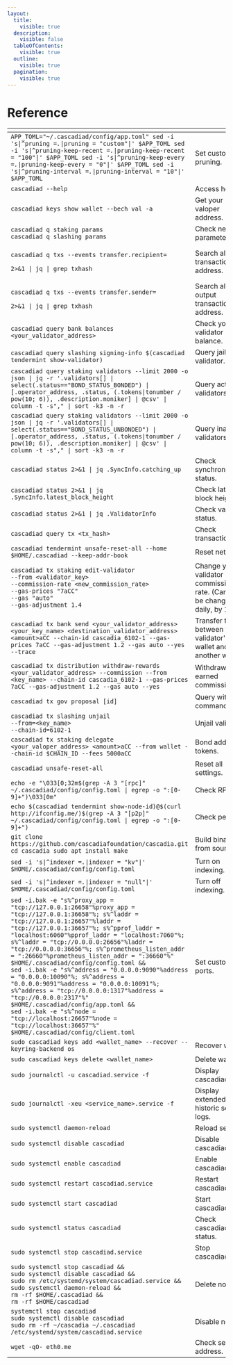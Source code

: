 ```yaml
---
layout:
  title:
    visible: true
  description:
    visible: false
  tableOfContents:
    visible: true
  outline:
    visible: true
  pagination:
    visible: true
---
```


# Reference

<table data-header-hidden><thead><tr><th width="451"></th><th></th></tr></thead><tbody><tr><td><code>APP_TOML="~/.cascadiad/config/app.toml" sed -i 's|^pruning </code><em><code>=.</code></em><code>|pruning = "custom"|' $APP_TOML sed -i 's|^pruning-keep-recent </code><em><code>=.</code></em><code>|pruning-keep-recent = "100"|' $APP_TOML sed -i 's|^pruning-keep-every </code><em><code>=.</code></em><code>|pruning-keep-every = "0"|' $APP_TOML sed -i 's|^pruning-interval </code><em><code>=.</code></em><code>|pruning-interval = "10"|' $APP_TOML</code></td><td>Set custom pruning.</td></tr><tr><td><code>cascadiad --help</code></td><td>Access help.</td></tr><tr><td><code>cascadiad keys show wallet --bech val -a</code></td><td>Get your valoper address.</td></tr><tr><td><code>cascadiad q staking params</code><br><code>cascadiad q slashing params</code></td><td>Check network parameters.</td></tr><tr><td><p><code>cascadiad q txs --events transfer.recipient=</code></p><p><code>2>&#x26;1 | jq | grep txhash</code></p></td><td>Search all input transactions by address.</td></tr><tr><td><p><code>cascadiad q txs --events transfer.sender=</code></p><p><code>2>&#x26;1 | jq | grep txhash</code></p></td><td>Search all output transactions by address.</td></tr><tr><td><code>cascadiad query bank balances &#x3C;your_validator_address></code></td><td>Check your validator balance.</td></tr><tr><td><code>cascadiad query slashing signing-info $(cascadiad tendermint show-validator)</code></td><td>Query jailed validator.</td></tr><tr><td><code>cascadiad query staking validators --limit 2000 -o json | jq -r '.validators[] | select(.status=="BOND_STATUS_BONDED") | [.operator_address, .status, (.tokens|tonumber / pow(10; 6)), .description.moniker] | @csv' | column -t -s"," | sort -k3 -n -r</code></td><td>Query active validators.</td></tr><tr><td><code>cascadiad query staking validators --limit 2000 -o json | jq -r '.validators[] | select(.status=="BOND_STATUS_UNBONDED") | [.operator_address, .status, (.tokens|tonumber / pow(10; 6)), .description.moniker] | @csv' | column -t -s"," | sort -k3 -n -r</code></td><td>Query inactive validators.</td></tr><tr><td><code>cascadiad status 2>&#x26;1 | jq .SyncInfo.catching_up</code></td><td>Check synchronization status.</td></tr><tr><td><code>cascadiad status 2>&#x26;1 | jq .SyncInfo.latest_block_height</code></td><td>Check latest block height.</td></tr><tr><td><code>cascadiad status 2>&#x26;1 | jq .ValidatorInfo</code></td><td>Check validator status.</td></tr><tr><td><code>cascadiad query tx &#x3C;tx_hash></code></td><td>Check transaction.</td></tr><tr><td><code>cascadiad tendermint unsafe-reset-all --home $HOME/.cascadiad --keep-addr-book</code></td><td>Reset network.</td></tr><tr><td><code>cascadiad tx staking edit-validator</code><br><code>--from &#x3C;validator_key></code><br><code>--commission-rate &#x3C;new_commission_rate></code><br><code>--gas-prices "7aCC"</code><br><code>--gas "auto"</code><br><code>--gas-adjustment 1.4</code></td><td>Change your validator commission rate. (Can only be changed daily, by 1%)</td></tr><tr><td><code>cascadiad tx bank send &#x3C;your_validator_address> &#x3C;your_key_name> &#x3C;destination_validator_address> &#x3C;amount>aCC --chain-id cascadia_6102-1 --gas-prices 7aCC --gas-adjustment 1.2 --gas auto --yes --trace</code></td><td>Transfer tokens between your validator's wallet and another wallet.</td></tr><tr><td><code>cascadiad tx distribution withdraw-rewards &#x3C;your_validator_address> --commission --from &#x3C;key_name> --chain-id cascadia_6102-1 --gas-prices 7aCC --gas-adjustment 1.2 --gas auto --yes</code></td><td>Withdraw earned commission.</td></tr><tr><td><code>cascadiad tx gov proposal [id]</code></td><td>Query with commands.</td></tr><tr><td><code>cascadiad tx slashing unjail</code><br><code>--from=&#x3C;key_name></code><br><code>--chain-id=6102-1</code></td><td>Unjail validator.</td></tr><tr><td><code>cascadiad tx staking delegate &#x3C;your_valoper_address> &#x3C;amount>aCC --from wallet --chain-id $CHAIN_ID --fees 5000aCC</code></td><td>Bond additional tokens.</td></tr><tr><td><code>cascadiad unsafe-reset-all</code></td><td>Reset all settings.</td></tr><tr><td><code>echo -e "\033[0;32m$(grep -A 3 "[rpc]" ~/.cascadiad/config/config.toml | egrep -o ":[0-9]+")\033[0m"</code></td><td>Check RPC.</td></tr><tr><td><code>echo $(cascadiad tendermint show-node-id)@$(curl http://ifconfig.me/)$(grep -A 3 "[p2p]" ~/.cascadiad/config/config.toml | egrep -o ":[0-9]+")</code></td><td>Check peers.</td></tr><tr><td><code>git clone https://github.com/cascadiafoundation/cascadia.git cd cascadia sudo apt install make</code></td><td>Build binary from source.</td></tr><tr><td><code>sed -i 's|^indexer </code><em><code>=.</code></em><code>|indexer = "kv"|' $HOME/.cascadiad/config/config.toml</code></td><td>Turn on indexing.</td></tr><tr><td><code>sed -i 's|^indexer </code><em><code>=.</code></em><code>|indexer = "null"|' $HOME/.cascadiad/config/config.toml</code></td><td>Turn off indexing.</td></tr><tr><td><code>sed -i.bak -e "s%^proxy_app = "tcp://127.0.0.1:26658"%proxy_app = "tcp://127.0.0.1:36658"%; s%^laddr = "tcp://127.0.0.1:26657"%laddr = "tcp://127.0.0.1:36657"%; s%^pprof_laddr = "localhost:6060"%pprof_laddr = "localhost:7060"%; s%^laddr = "tcp://0.0.0.0:26656"%laddr = "tcp://0.0.0.0:36656"%; s%^prometheus_listen_addr = ":26660"%prometheus_listen_addr = ":36660"%" $HOME/.cascadiad/config/config.toml &#x26;&#x26;</code><br><code>sed -i.bak -e "s%^address = "0.0.0.0:9090"%address = "0.0.0.0:10090"%; s%^address = "0.0.0.0:9091"%address = "0.0.0.0:10091"%; s%^address = "tcp://0.0.0.0:1317"%address = "tcp://0.0.0.0:2317"%" $HOME/.cascadiad/config/app.toml &#x26;&#x26;</code><br><code>sed -i.bak -e "s%^node = "tcp://localhost:26657"%node = "tcp://localhost:36657"%" $HOME/.cascadiad/config/client.toml</code></td><td>Set custom ports.</td></tr><tr><td><code>sudo cascadiad keys add &#x3C;wallet_name> --recover --keyring-backend os</code></td><td>Recover wallet.</td></tr><tr><td><code>sudo cascadiad keys delete &#x3C;wallet_name></code></td><td>Delete wallet.</td></tr><tr><td><code>sudo journalctl -u cascadiad.service -f</code></td><td>Display cascadiad logs.</td></tr><tr><td><code>sudo journalctl -xeu &#x3C;service_name>.service -f</code></td><td>Display extended, historic service logs.</td></tr><tr><td><code>sudo systemctl daemon-reload</code></td><td>Reload service.</td></tr><tr><td><code>sudo systemctl disable cascadiad</code></td><td>Disable cascadiad.</td></tr><tr><td><code>sudo systemctl enable cascadiad</code></td><td>Enable cascadiad.</td></tr><tr><td><code>sudo systemctl restart cascadiad.service</code></td><td>Restart cascadiad.</td></tr><tr><td><code>sudo systemctl start cascadiad</code></td><td>Start cascadiad.</td></tr><tr><td><code>sudo systemctl status cascadiad</code></td><td>Check cascadiad status.</td></tr><tr><td><code>sudo systemctl stop cascadiad.service</code></td><td>Stop cascadiad.</td></tr><tr><td><code>sudo systemctl stop cascadiad &#x26;&#x26;</code><br><code>sudo systemctl disable cascadiad &#x26;&#x26;</code><br><code>sudo rm /etc/systemd/system/cascadiad.service &#x26;&#x26;</code><br><code>sudo systemctl daemon-reload &#x26;&#x26;</code><br><code>rm -rf $HOME/.cascadiad &#x26;&#x26;</code><br><code>rm -rf $HOME/cascadiad</code></td><td>Delete node.</td></tr><tr><td><code>systemctl stop cascadiad</code><br><code>sudo systemctl disable cascadiad</code><br><code>sudo rm -rf ~/cascadia ~/.cascadiad /etc/systemd/system/cascadiad.service</code></td><td>Disable node.</td></tr><tr><td><code>wget -qO- eth0.me</code></td><td>Check server IP address.</td></tr></tbody></table>
